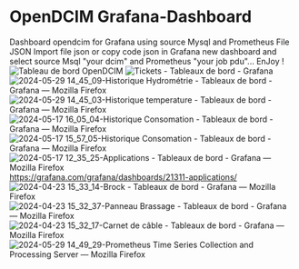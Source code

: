 # OpenDCIM Grafana-Dashboard 
Dashboard opendcim for Grafana using source Mysql and Prometheus
File JSON 
Import file json or copy code json in Grafana new dashboard and select source Msql "your dcim" and Prometheus "your job pdu"... EnJoy !
![Tableau de bord OpenDCIM](https://github.com/alex001x/OpenDCIM-Grafana-Dashboard/assets/146840804/2245924c-ce03-4991-aadb-2b485511c94e)
![Tickets - Tableaux de bord - Grafana](https://github.com/alex001x/OpenDCIM-Grafana-Dashboard/assets/146840804/c08b6c23-9f9f-4524-9ed0-8d9bef8d540a)
![2024-05-29 14_45_09-Historique Hydrométrie - Tableaux de bord - Grafana — Mozilla Firefox](https://github.com/alex001x/OpenDCIM-Grafana-Dashboard/assets/146840804/82f18ccb-4c4a-4a23-9cbd-12b01847bae9)
![2024-05-29 14_45_03-Historique temperature - Tableaux de bord - Grafana — Mozilla Firefox](https://github.com/alex001x/OpenDCIM-Grafana-Dashboard/assets/146840804/0246aa29-5767-43f4-bec5-b112bd3469b0)
![2024-05-17 16_05_04-Historique Consomation - Tableaux de bord - Grafana — Mozilla Firefox](https://github.com/alex001x/OpenDCIM-Grafana-Dashboard/assets/146840804/49903178-5208-4e1a-b7ac-b24ef6675547)
![2024-05-17 15_57_05-Historique Consomation - Tableaux de bord - Grafana — Mozilla Firefox](https://github.com/alex001x/OpenDCIM-Grafana-Dashboard/assets/146840804/372efeab-2a69-43b0-aba5-236ec1f97d2a)
![2024-05-17 12_35_25-Applications - Tableaux de bord - Grafana — Mozilla Firefox](https://github.com/alex001x/OpenDCIM-Grafana-Dashboard/assets/146840804/b580ac1f-1562-49cb-93c1-fc59e082aa7e)
https://grafana.com/grafana/dashboards/21311-applications/
![2024-04-23 15_33_14-Brock - Tableaux de bord - Grafana — Mozilla Firefox](https://github.com/alex001x/OpenDCIM-Grafana-Dashboard/assets/146840804/a6dda4e8-930a-4c48-8cfc-440ac93016bf)
![2024-04-23 15_32_37-Panneau Brassage - Tableaux de bord - Grafana — Mozilla Firefox](https://github.com/alex001x/OpenDCIM-Grafana-Dashboard/assets/146840804/00313e95-8623-41b1-be72-d2011c567b88)
![2024-04-23 15_32_17-Carnet de câble - Tableaux de bord - Grafana — Mozilla Firefox](https://github.com/alex001x/OpenDCIM-Grafana-Dashboard/assets/146840804/caec0344-69fa-486a-b4c0-19011ae62374)
![2024-05-29 14_49_29-Prometheus Time Series Collection and Processing Server — Mozilla Firefox](https://github.com/alex001x/OpenDCIM-Grafana-Dashboard/assets/146840804/30399dce-7e0a-423b-bbd9-516784e2990f)
